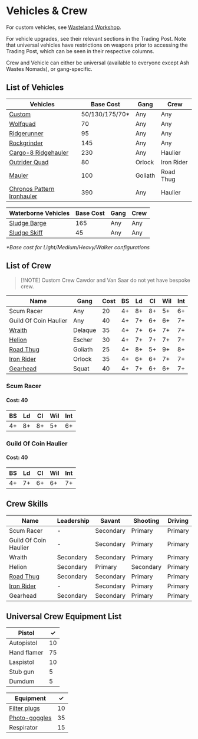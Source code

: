 # Vehicles & Crew

For custom vehicles, see [Wasteland Workshop](/docs/gangs/gang-additions/vehicles/wasteland-workshop).

For vehicle upgrades, see their relevant sections in the Trading Post. Note that universal vehicles have restrictions on weapons prior to accessing the Trading Post, which can be seen in their respective columns.

Crew and Vehicle can either be universal (available to everyone except Ash Wastes Nomads), or gang-specific.

## List of Vehicles

| Vehicles                                                                                        | Base Cost       | Gang    | Crew       |
| ----------------------------------------------------------------------------------------------- | --------------- | ------- | ---------- |
| [Custom](/docs/gangs/gang-additions/vehicles/wasteland-workshop#1-choose-base-vehicle-template) | 50/130/175/70\* | Any     | Any        |
| [Wolfquad](wolfquad.md)                                                                            | 70              | Any     | Any        |
| [Ridgerunner](ridgerunner.md)                                                                      | 95              | Any     | Any        |
| [Rockgrinder](rockgrinder.md)                                                                      | 145             | Any     | Any        |
| [Cargo-8 Ridgehauler](cargo-8-ridgehauler.md)                                                      | 230             | Any     | Haulier    |
| [Outrider Quad](/docs/gangs/gang-lists/house-orlock/#outrider-quad-vehicle)                     | 80              | Orlock  | Iron Rider |
| [Mauler](/docs/gangs/gang-lists/house-goliath/#mauler-vehicle)                                  | 100             | Goliath | Road Thug  |
| [Chronos Pattern Ironhauler](chronos-pattern-ironcrawler.md)                                       | 390             | Any     | Haulier    |

| Waterborne Vehicles          | Base Cost | Gang | Crew |
| ---------------------------- | --------- | ---- | ---- |
| [Sludge Barge](sludge-barge.md) | 165       | Any  | Any  |
| [Sludge Skiff](scrap-skiff.md)  | 45        | Any  | Any  |

_\*Base cost for Light/Medium/Heavy/Walker configurations_

## List of Crew


> [!NOTE] Custom Crew
> Cawdor and Van Saar do not yet have bespoke crew.




| Name                                                               | Gang    | Cost | BS  | Ld  | Cl  | Wil | Int |
| ------------------------------------------------------------------ | ------- | ---- | --- | --- | --- | --- | --- |
| Scum Racer                                                         | Any     | 20   | 4+  | 8+  | 8+  | 5+  | 6+  |
| Guild Of Coin Haulier                                              | Any     | 40   | 4+  | 7+  | 6+  | 6+  | 7+  |
| [Wraith](/docs/gangs/gang-lists/house-delaque/#wraith-crew)        | Delaque | 35   | 4+  | 7+  | 6+  | 7+  | 7+  |
| [Helion](/docs/gangs/gang-lists/house-escher/#helion-crew)         | Escher  | 30   | 4+  | 7+  | 7+  | 7+  | 7+  |
| [Road Thug](/docs/gangs/gang-lists/house-goliath/#road-thug-crew)  | Goliath | 25   | 4+  | 8+  | 5+  | 9+  | 8+  |
| [Iron Rider](/docs/gangs/gang-lists/house-orlock/#iron-rider-crew) | Orlock  | 35   | 4+  | 6+  | 6+  | 7+  | 7+  |
| [Gearhead](/docs/gangs/gang-lists/squats/#gearhead-crew)           | Squat   | 40   | 4+  | 7+  | 6+  | 6+  | 7+  |



### Scum Racer
#### Cost: 40

| BS  | Ld  | Cl  | Wil | Int |
| --- | --- | --- | --- | --- |
| 4+  | 8+  | 8+  | 5+  | 6+  |




### Guild Of Coin Haulier
#### Cost: 40

| BS  | Ld  | Cl  | Wil | Int |
| --- | --- | --- | --- | --- |
| 4+  | 7+  | 6+  | 6+  | 7+  |


## Crew Skills

| Name                                                               | Leadership | Savant    | Shooting  | Driving |
| ------------------------------------------------------------------ | ---------- | --------- | --------- | ------- |
| Scum Racer                                                         | -          | Secondary | Primary   | Primary |
| Guild Of Coin Haulier                                              | -          | Secondary | Primary   | Primary |
| Wraith                                                             | Secondary  | Secondary | Primary   | Primary |
| Helion                                                             | Secondary  | Primary   | Secondary | Primary |
| [Road Thug](/docs/gangs/gang-lists/house-goliath/#road-thug-crew)  | Secondary  | Secondary | Primary   | Primary |
| [Iron Rider](/docs/gangs/gang-lists/house-orlock/#iron-rider-crew) | -          | Secondary | Primary   | Primary |
| Gearhead                                                           | Secondary  | Secondary | Primary   | Primary |

## Universal Crew Equipment List

| Pistol      | ✓   |
| ----------- | --- |
| Autopistol  | 10  |
| Hand flamer | 75  |
| Laspistol   | 10  |
| Stub gun    | 5   |
| Dumdum      | 5   |

| Equipment                                                       | ✓   |
| --------------------------------------------------------------- | --- |
| [Filter plugs](/docs/armoury/personal-equipment#filter-plugs)   | 10  |
| [Photo-goggles](/docs/armoury/personal-equipment#photo-goggles) | 35  |
| Respirator                                                      | 15  |
